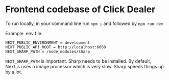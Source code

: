 # Frontend codebase of Click Dealer

To run locally, in your command line run `npm i` and followed by `npm run dev`

Example .env file:

```
NEXT_PUBLIC_ENVIRONMENT = development
NEXT_PUBLIC_API_ROOT = http://localhost:6060
NEXT_SHARP_PATH = /node_modules/sharp
```

`NEXT_SHARP_PATH` is important. Sharp needs to be installed. By default, Next.js uses a image processor which is very slow. Sharp speeds things up by a lot.
